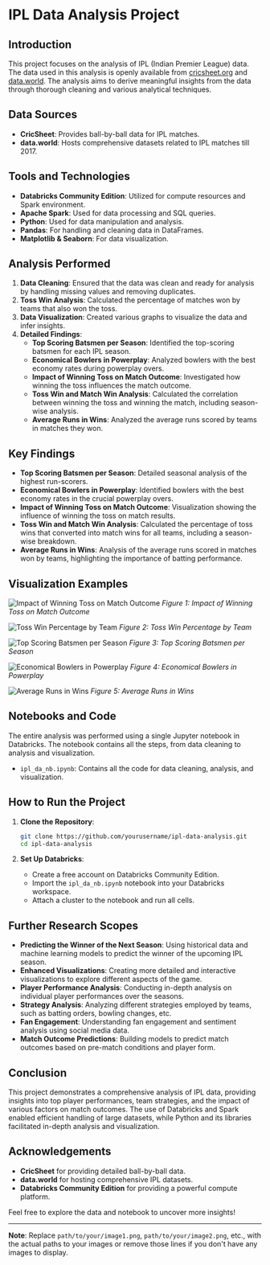# IPL Data Analysis Project

## Introduction

This project focuses on the analysis of IPL (Indian Premier League) data. The data used in this analysis is openly available from [cricsheet.org](http://cricsheet.org/) and [data.world](https://data.world/raghu543/ipl-data-till-2017). The analysis aims to derive meaningful insights from the data through thorough cleaning and various analytical techniques.

## Data Sources

- **CricSheet**: Provides ball-by-ball data for IPL matches.
- **data.world**: Hosts comprehensive datasets related to IPL matches till 2017.

## Tools and Technologies

- **Databricks Community Edition**: Utilized for compute resources and Spark environment.
- **Apache Spark**: Used for data processing and SQL queries.
- **Python**: Used for data manipulation and analysis.
- **Pandas**: For handling and cleaning data in DataFrames.
- **Matplotlib & Seaborn**: For data visualization.

## Analysis Performed

1. **Data Cleaning**: Ensured that the data was clean and ready for analysis by handling missing values and removing duplicates.
2. **Toss Win Analysis**: Calculated the percentage of matches won by teams that also won the toss.
3. **Data Visualization**: Created various graphs to visualize the data and infer insights.
4. **Detailed Findings**:
   - **Top Scoring Batsmen per Season**: Identified the top-scoring batsmen for each IPL season.
   - **Economical Bowlers in Powerplay**: Analyzed bowlers with the best economy rates during powerplay overs.
   - **Impact of Winning Toss on Match Outcome**: Investigated how winning the toss influences the match outcome.
   - **Toss Win and Match Win Analysis**: Calculated the correlation between winning the toss and winning the match, including season-wise analysis.
   - **Average Runs in Wins**: Analyzed the average runs scored by teams in matches they won.

## Key Findings

- **Top Scoring Batsmen per Season**: Detailed seasonal analysis of the highest run-scorers.
- **Economical Bowlers in Powerplay**: Identified bowlers with the best economy rates in the crucial powerplay overs.
- **Impact of Winning Toss on Match Outcome**: Visualization showing the influence of winning the toss on match results.
- **Toss Win and Match Win Analysis**: Calculated the percentage of toss wins that converted into match wins for all teams, including a season-wise breakdown.
- **Average Runs in Wins**: Analysis of the average runs scored in matches won by teams, highlighting the importance of batting performance.

## Visualization Examples

![Impact of Winning Toss on Match Outcome](path/to/your/image1.png)
_Figure 1: Impact of Winning Toss on Match Outcome_

![Toss Win Percentage by Team](path/to/your/image2.png)
_Figure 2: Toss Win Percentage by Team_

![Top Scoring Batsmen per Season](path/to/your/image3.png)
_Figure 3: Top Scoring Batsmen per Season_

![Economical Bowlers in Powerplay](path/to/your/image4.png)
_Figure 4: Economical Bowlers in Powerplay_

![Average Runs in Wins](path/to/your/image5.png)
_Figure 5: Average Runs in Wins_

## Notebooks and Code

The entire analysis was performed using a single Jupyter notebook in Databricks. The notebook contains all the steps, from data cleaning to analysis and visualization.

- `ipl_da_nb.ipynb`: Contains all the code for data cleaning, analysis, and visualization.

## How to Run the Project

1. **Clone the Repository**:

   ```sh
   git clone https://github.com/yourusername/ipl-data-analysis.git
   cd ipl-data-analysis
   ```

2. **Set Up Databricks**:
   - Create a free account on Databricks Community Edition.
   - Import the `ipl_da_nb.ipynb` notebook into your Databricks workspace.
   - Attach a cluster to the notebook and run all cells.

## Further Research Scopes

- **Predicting the Winner of the Next Season**: Using historical data and machine learning models to predict the winner of the upcoming IPL season.
- **Enhanced Visualizations**: Creating more detailed and interactive visualizations to explore different aspects of the game.
- **Player Performance Analysis**: Conducting in-depth analysis on individual player performances over the seasons.
- **Strategy Analysis**: Analyzing different strategies employed by teams, such as batting orders, bowling changes, etc.
- **Fan Engagement**: Understanding fan engagement and sentiment analysis using social media data.
- **Match Outcome Predictions**: Building models to predict match outcomes based on pre-match conditions and player form.

## Conclusion

This project demonstrates a comprehensive analysis of IPL data, providing insights into top player performances, team strategies, and the impact of various factors on match outcomes. The use of Databricks and Spark enabled efficient handling of large datasets, while Python and its libraries facilitated in-depth analysis and visualization.

## Acknowledgements

- **CricSheet** for providing detailed ball-by-ball data.
- **data.world** for hosting comprehensive IPL datasets.
- **Databricks Community Edition** for providing a powerful compute platform.

Feel free to explore the data and notebook to uncover more insights!

---

**Note**: Replace `path/to/your/image1.png`, `path/to/your/image2.png`, etc., with the actual paths to your images or remove those lines if you don't have any images to display.

